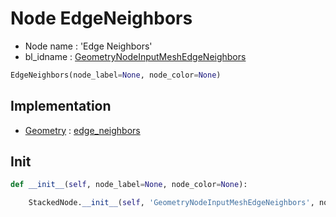 # Node EdgeNeighbors

- Node name : 'Edge Neighbors'
- bl_idname : [GeometryNodeInputMeshEdgeNeighbors](https://docs.blender.org/api/current/bpy.types.GeometryNodeInputMeshEdgeNeighbors.html)


``` python
EdgeNeighbors(node_label=None, node_color=None)
```
## Implementation

- [Geometry](/docs/GeoNodes/Geometry.md) : [edge_neighbors](/docs/GeoNodes/Geometry.md#edge_neighbors)

## Init

``` python
def __init__(self, node_label=None, node_color=None):

    StackedNode.__init__(self, 'GeometryNodeInputMeshEdgeNeighbors', node_label=node_label, node_color=node_color)
```
